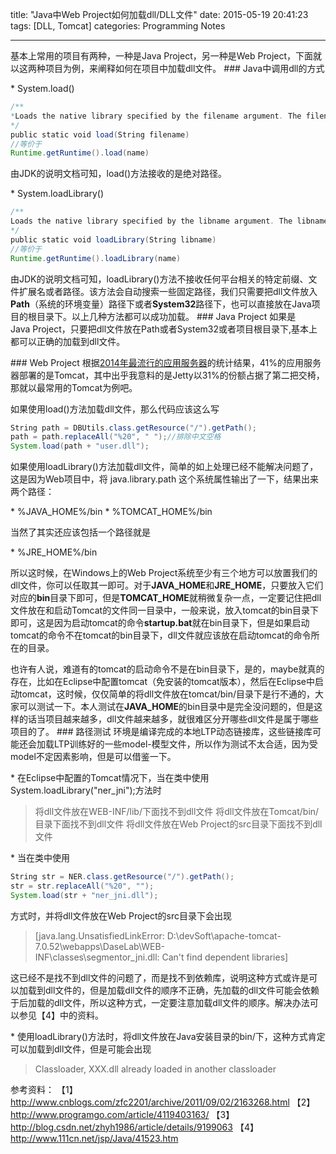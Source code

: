 title: "Java中Web Project如何加载dll/DLL文件"
date: 2015-05-19 20:41:23
tags: [DLL, Tomcat]
categories: Programming Notes

---

基本上常用的项目有两种，一种是Java Project，另一种是Web Project，下面就以这两种项目为例，来阐释如何在项目中加载dll文件。
### Java中调用dll的方式

* System.load()
```java 
/**
*Loads the native library specified by the filename argument. The filename argument must be an absolute path name.
*/
public static void load(String filename)
//等价于
Runtime.getRuntime().load(name)
```
由JDK的说明文档可知，load()方法接收的是绝对路径。

* System.loadLibrary() 
```java
/**
Loads the native library specified by the libname argument. The libname argument must not contain any platform specific prefix, file extension or path.
*/
public static void loadLibrary(String libname)
//等价于
Runtime.getRuntime().loadLibrary(name)
```
由JDK的说明文档可知，loadLibrary()方法不接收任何平台相关的特定前缀、文件扩展名或者路径。该方法会自动搜索一些固定路径，我们只需要把dll文件放入**Path**（系统的环境变量）路径下或者**System32**路径下，也可以直接放在Java项目的根目录下。以上几种方法都可以成功加载。
### Java Project
如果是Java Project，只要把dll文件放在Path或者System32或者项目根目录下,基本上都可以正确的加载到dll文件。

### Web Project
根据[2014年最流行的应用服务器](http://www.importnew.com/12590.html)的统计结果，41%的应用服务器部署的是Tomcat，其中出乎我意料的是Jetty以31%的份额占据了第二把交椅，那就以最常用的Tomcat为例吧。

如果使用load()方法加载dll文件，那么代码应该这么写
```java
String path = DBUtils.class.getResource("/").getPath();
path = path.replaceAll("%20", " ");//排除中文空格
System.load(path + "user.dll");  
```

如果使用loadLibrary()方法加载dll文件，简单的如上处理已经不能解决问题了，这是因为Web项目中，将 java.library.path 这个系统属性输出了一下，结果出来两个路径：

* %JAVA_HOME%/bin
* %TOMCAT_HOME%/bin

当然了其实还应该包括一个路径就是

* %JRE_HOME%/bin

所以这时候，在Windows上的Web Project系统至少有三个地方可以放置我们的dll文件，你可以任取其一即可。对于**JAVA_HOME**和**JRE_HOME**，只要放入它们对应的**bin**目录下即可，但是**TOMCAT_HOME**就稍微复杂一点，一定要记住把dll文件放在和启动Tomcat的文件同一目录中，一般来说，放入tomcat的bin目录下即可，这是因为启动tomcat的命令**startup.bat**就在bin目录下，但是如果启动tomcat的命令不在tomcat的bin目录下，dll文件就应该放在启动tomcat的命令所在的目录。

也许有人说，难道有的tomcat的启动命令不是在bin目录下，是的，maybe就真的存在，比如在Eclipse中配置tomcat（免安装的tomcat版本），然后在Eclipse中启动tomcat，这时候，仅仅简单的将dll文件放在tomcat/bin/目录下是行不通的，大家可以测试一下。本人测试在**JAVA_HOME**的bin目录中是完全没问题的，但是这样的话当项目越来越多，dll文件越来越多，就很难区分开哪些dll文件是属于哪些项目的了。
### 路径测试
环境是编译完成的本地LTP动态链接库，这些链接库可能还会加载LTP训练好的一些model-模型文件，所以作为测试不太合适，因为受model不定因素影响，但是可以借鉴一下。

* 在Eclipse中配置的Tomcat情况下，当在类中使用System.loadLibrary("ner_jni");方法时

>将dll文件放在WEB-INF/lib/下面找不到dll文件
将dll文件放在Tomcat/bin/目录下面找不到dll文件
将dll文件放在Web Project的src目录下面找不到dll文件

* 当在类中使用
```java
String str = NER.class.getResource("/").getPath();
str = str.replaceAll("%20", "");
System.load(str + "ner_jni.dll");
```

方式时，并将dll文件放在Web Project的src目录下会出现

>[java.lang.UnsatisfiedLinkError: D:\devSoft\apache-tomcat-7.0.52\webapps\DaseLab\WEB-INF\classes\segmentor_jni.dll: Can't find dependent libraries]

这已经不是找不到dll文件的问题了，而是找不到依赖库，说明这种方式或许是可以加载到dll文件的，但是加载dll文件的顺序不正确，先加载的dll文件可能会依赖于后加载的dll文件，所以这种方式，一定要注意加载dll文件的顺序。解决办法可以参见【4】中的资料。

* 使用loadLibrary()方法时，将dll文件放在Java安装目录的bin/下，这种方式肯定可以加载到dll文件，但是可能会出现

>Classloader, XXX.dll already loaded in another classloader 


参考资料：
【1】http://www.cnblogs.com/zfc2201/archive/2011/09/02/2163268.html
【2】http://www.programgo.com/article/4119403163/
【3】http://blog.csdn.net/zhyh1986/article/details/9199063
【4】http://www.111cn.net/jsp/Java/41523.htm
